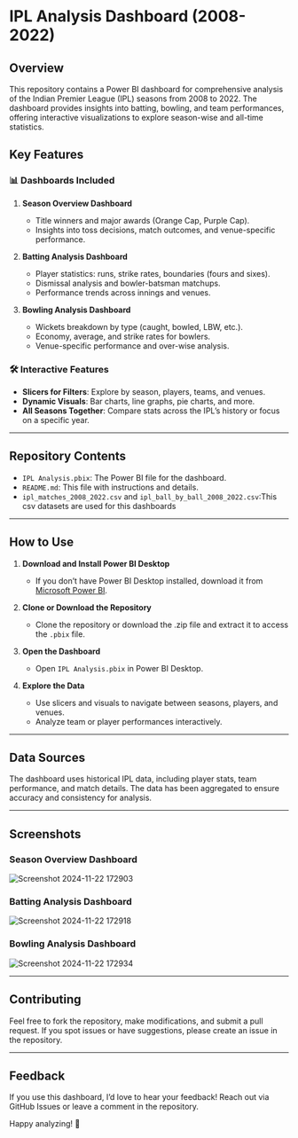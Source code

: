 # IPL Analysis Dashboard (2008-2022)  

## Overview  
This repository contains a Power BI dashboard for comprehensive analysis of the Indian Premier League (IPL) seasons from 2008 to 2022. The dashboard provides insights into batting, bowling, and team performances, offering interactive visualizations to explore season-wise and all-time statistics.  

## Key Features  
### 📊 **Dashboards Included**  
1. **Season Overview Dashboard**  
   - Title winners and major awards (Orange Cap, Purple Cap).  
   - Insights into toss decisions, match outcomes, and venue-specific performance.  

2. **Batting Analysis Dashboard**  
   - Player statistics: runs, strike rates, boundaries (fours and sixes).  
   - Dismissal analysis and bowler-batsman matchups.  
   - Performance trends across innings and venues.  

3. **Bowling Analysis Dashboard**  
   - Wickets breakdown by type (caught, bowled, LBW, etc.).  
   - Economy, average, and strike rates for bowlers.  
   - Venue-specific performance and over-wise analysis.  

### 🛠️ **Interactive Features**  
- **Slicers for Filters**: Explore by season, players, teams, and venues.  
- **Dynamic Visuals**: Bar charts, line graphs, pie charts, and more.  
- **All Seasons Together**: Compare stats across the IPL’s history or focus on a specific year.  

---

## Repository Contents  
- `IPL Analysis.pbix`: The Power BI file for the dashboard.   
- `README.md`: This file with instructions and details.
-  `ipl_matches_2008_2022.csv` and `ipl_ball_by_ball_2008_2022.csv`:This csv datasets  are used for this dashboards

---

## How to Use  
1. **Download and Install Power BI Desktop**  
   - If you don’t have Power BI Desktop installed, download it from [Microsoft Power BI](https://powerbi.microsoft.com/).  

2. **Clone or Download the Repository**  
   - Clone the repository or download the .zip file and extract it to access the `.pbix` file.  

3. **Open the Dashboard**  
   - Open `IPL Analysis.pbix` in Power BI Desktop.  

4. **Explore the Data**  
   - Use slicers and visuals to navigate between seasons, players, and venues.  
   - Analyze team or player performances interactively.  

---

## Data Sources  
The dashboard uses historical IPL data, including player stats, team performance, and match details. The data has been aggregated to ensure accuracy and consistency for analysis.  

---

## Screenshots  
### Season Overview Dashboard  
![Screenshot 2024-11-22 172903](https://github.com/user-attachments/assets/71d3ce74-712f-49c1-964f-0aabf9b4e4cc)


### Batting Analysis Dashboard  
![Screenshot 2024-11-22 172918](https://github.com/user-attachments/assets/f4b101f2-92f4-409d-8afc-e387d4a53176)


### Bowling Analysis Dashboard  
![Screenshot 2024-11-22 172934](https://github.com/user-attachments/assets/867c3731-56f6-4182-a762-bc48dfc335ca)


---

## Contributing  
Feel free to fork the repository, make modifications, and submit a pull request. If you spot issues or have suggestions, please create an issue in the repository.  

---

## Feedback  
If you use this dashboard, I’d love to hear your feedback! Reach out via GitHub Issues or leave a comment in the repository.  

Happy analyzing! 🏏
